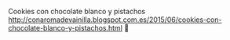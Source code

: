 Cookies con chocolate blanco y pistachos	http://conaromadevainilla.blogspot.com.es/2015/06/cookies-con-chocolate-blanco-y-pistachos.html	
਍
